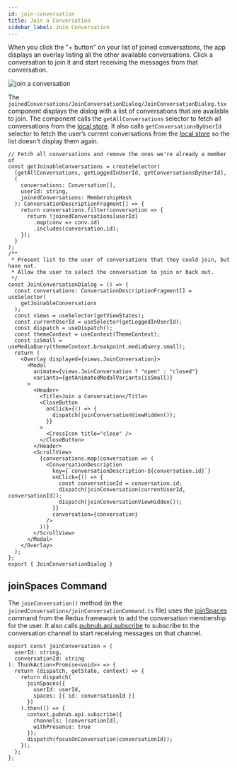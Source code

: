 ```yaml
---
id: join-conversation
title: Join a Conversation
sidebar_label: Join Conversation
---
```


When you click the "+ button" on your list of joined conversations, the app displays an overlay listing all the other available conversations. 
Click a conversation to join it and start receiving the messages from that conversation.

![join a conversation](assets/join-conversations.png)

The `joinedConversations/JoinConversationDialog/JoinConversationDialog.tsx` component displays the dialog with a list of conversations that are available to join. 
The component calls the `getAllConversations` selector to fetch all conversations from the [local store](https://www.pubnub.com/docs/chat/redux/spaces?#state-shape). 
It also calls `getConversationsByUserId` selector to fetch the user’s current conversations from the [local store](https://www.pubnub.com/docs/chat/redux/memberships#state-shape) so the list doesn't display them again.

```tsx
// Fetch all conversations and remove the ones we're already a member of
const getJoinableConversations = createSelector(
  [getAllConversations, getLoggedInUserId, getConversationsByUserId],
  (
    conversations: Conversation[],
    userId: string,
    joinedConversations: MembershipHash
  ): ConversationDescriptionFragment[] => {
    return conversations.filter(conversation => {
      return !joinedConversations[userId]
        .map(conv => conv.id)
        .includes(conversation.id);
    });
  }
);
/**
 * Present list to the user of conversations that they could join, but have not.
 * Allow the user to select the conversation to join or back out.
 */
const JoinConversationDialog = () => {
  const conversations: ConversationDescriptionFragment[] = useSelector(
    getJoinableConversations
  );
  const views = useSelector(getViewStates);
  const currentUserId = useSelector(getLoggedInUserId);
  const dispatch = useDispatch();
  const themeContext = useContext(ThemeContext);
  const isSmall = useMediaQuery(themeContext.breakpoint.mediaQuery.small);
  return (
    <Overlay displayed={views.JoinConversation}>
      <Modal
        animate={views.JoinConversation ? "open" : "closed"}
        variants={getAnimatedModalVariants(isSmall)}
      >
        <Header>
          <Title>Join a Conversation</Title>
          <CloseButton
            onClick={() => {
              dispatch(joinConversationViewHidden());
            }}
          >
            <CrossIcon title="close" />
          </CloseButton>
        </Header>
        <ScrollView>
          {conversations.map(conversation => (
            <ConversationDescription
              key={`conversationDescription-${conversation.id}`}
              onClick={() => {
                const conversationId = conversation.id;
                dispatch(joinConversation(currentUserId, conversationId));
                dispatch(joinConversationViewHidden());
              }}
              conversation={conversation}
            />
          ))}
        </ScrollView>
      </Modal>
    </Overlay>
  );
};
export { JoinConversationDialog }
```

## joinSpaces Command

The `joinConversation()` method (in the `joinedConversations/joinConversationCommand.ts` file) uses the [joinSpaces](https://www.pubnub.com/docs/chat/redux/memberships#joinspaces) command from the Redux framework to add the conversation membership for the user.
It also calls [pubnub.api.subscribe](https://www.pubnub.com/docs/chat/reference/spaces#subscribe-to-channels) to subscribe to the conversation channel to start receiving messages on that channel.

```tsx
export const joinConversation = (
  userId: string,
  conversationId: string
): ThunkAction<Promise<void>> => {
  return (dispatch, getState, context) => {
    return dispatch(
      joinSpaces({
        userId: userId,
        spaces: [{ id: conversationId }]
      })
    ).then(() => {
      context.pubnub.api.subscribe({
        channels: [conversationId],
        withPresence: true
      });
      dispatch(focusOnConversation(conversationId));
    });
  };
};
```